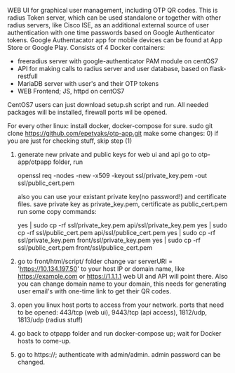WEB UI for graphical user management, including OTP QR codes.
This is radius Token server, which can be used standalone or together with other radius servers, like Cisco ISE, as an additional external source of user authentication with one time passwords based on Google Authenticator tokens. Google Authentacator app for mobile devices can be found at App Store or Google Play.
Consists of 4 Docker containers:
- freeradius server with google-authenticator PAM module on centOS7
- API for making calls to radius server and user database, based on flask-restfull
- MariaDB server with user's and their OTP tokens
- WEB Frontend; JS, httpd on centOS7

CentOS7 users can just download setup.sh script and run.
All needed packages will be installed, firewall ports wil be opened.

For every other linux:
install docker, docker-compose for sure.
sudo git clone https://github.com/epetyaks/otp-app.git
make some changes:
0) if you are just for checking stuff, skip step (1)
1) generate new private and public keys for web ui and api
   go to otp-app/otpapp folder, run
   
    openssl req -nodes -new -x509 -keyout ssl/private_key.pem -out ssl/public_cert.pem
    
   also you can use your existant private key(no password!) and certificate files. save private key as private_key.pem, certificate as public_cert.pem
   run some copy commands:
   
    yes | sudo cp -rf ssl/private_key.pem api/ssl/private_key.pem
    yes | sudo cp -rf ssl/public_cert.pem api/ssl/publice_cert.pem
    yes | sudo cp -rf ssl/private_key.pem front/ssl/private_key.pem
    yes | sudo cp -rf ssl/public_cert.pem front/ssl/publice_cert.pem
    
2) go to front/html/script/ folder
   change var serverURI = 'https://10.134.197.50' to your host IP or domain name, like https://example.com or https://1.1.1.1
   web UI and API will point there.
   Also you can change domain name to your domain, this needs for generating user email's with one-time link to get their QR codes.
3) open you linux host ports to access from your network. ports that need to be opened: 443/tcp (web ui), 9443/tcp (api access), 1812/udp, 1813/udp (radius stuff)
4) go back to otpapp folder and run docker-compose up; wait for Docker hosts to come-up.
5) go to https://<your linux host ip>; authenticate with admin/admin. admin password can be changed.

